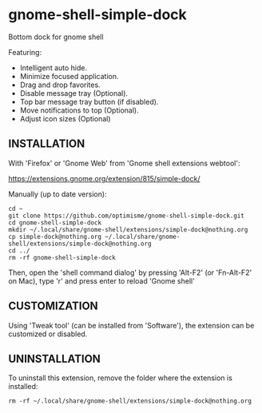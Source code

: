 gnome-shell-simple-dock
=======================

Bottom dock for gnome shell

Featuring:

- Intelligent auto hide.
- Minimize focused application.
- Drag and drop favorites.
- Disable message tray (Optional).
- Top bar message tray button (if disabled).
- Move notifications to top (Optional).
- Adjust icon sizes (Optional)

INSTALLATION
------------

With 'Firefox' or 'Gnome Web' from 'Gnome shell extensions webtool':

https://extensions.gnome.org/extension/815/simple-dock/

Manually (up to date version):

    cd ~
    git clone https://github.com/optimisme/gnome-shell-simple-dock.git
    cd gnome-shell-simple-dock
    mkdir ~/.local/share/gnome-shell/extensions/simple-dock@nothing.org
    cp simple-dock@nothing.org ~/.local/share/gnome-shell/extensions/simple-dock@nothing.org
    cd ../
    rm -rf gnome-shell-simple-dock

Then, open the 'shell command dialog' by pressing 'Alt-F2' (or 'Fn-Alt-F2' on Mac), type 'r' and press enter to reload 'Gnome shell'

CUSTOMIZATION
------------

Using 'Tweak tool' (can be installed from 'Software'), the extension can be customized or disabled.

UNINSTALLATION
------------

To uninstall this extension, remove the folder where the extension is installed:

    rm -rf ~/.local/share/gnome-shell/extensions/simple-dock@nothing.org


